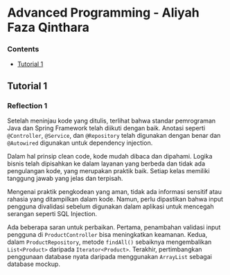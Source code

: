 # Advanced Programming - Aliyah Faza Qinthara

### Contents
* [Tutorial 1](#tutorial-1)

<a name="tutorial-1"></a>
## Tutorial 1

### Reflection 1
Setelah meninjau kode yang ditulis, terlihat bahwa standar pemrograman Java dan Spring Framework telah diikuti dengan baik. Anotasi seperti `@Controller`, `@Service`, dan `@Repository` telah digunakan dengan benar dan `@Autowired` digunakan untuk dependency injection.

Dalam hal prinsip clean code, kode mudah dibaca dan dipahami. Logika bisnis telah dipisahkan ke dalam layanan yang berbeda dan tidak ada pengulangan kode, yang merupakan praktik baik. Setiap kelas memiliki tanggung jawab yang jelas dan terpisah.

Mengenai praktik pengkodean yang aman, tidak ada informasi sensitif atau rahasia yang ditampilkan dalam kode. Namun, perlu dipastikan bahwa input pengguna divalidasi sebelum digunakan dalam aplikasi untuk mencegah serangan seperti SQL Injection.

Ada beberapa saran untuk perbaikan. Pertama, penambahan validasi input pengguna di `ProductController` bisa meningkatkan keamanan. Kedua, dalam `ProductRepository`, metode `findAll()` sebaiknya mengembalikan `List<Product>` daripada `Iterator<Product>`. Terakhir, pertimbangkan penggunaan database nyata daripada menggunakan `ArrayList` sebagai database mockup.
